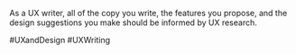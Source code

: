 As a UX writer, all of the copy you write, the features you propose, and the design suggestions you make should be informed by UX research.

#UXandDesign #UXWriting 